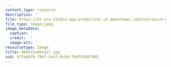 ```yaml
---
content_type: resource
description: ''
file: https://ol-ocw-studio-app-production.s3.amazonaws.com/courses/4-614-religious-architecture-and-islamic-cultures-fall-2002/5ffabbfb79d75e1f0c6dfb0f45407945_4042thumbnail.jpg
file_type: image/jpeg
image_metadata:
  caption: ''
  credit: ''
  image-alt: ''
resourcetype: Image
title: 4042thumbnail.jpg
uid: 5ffabbfb-79d7-5e1f-0c6d-fb0f45407945
---
```

